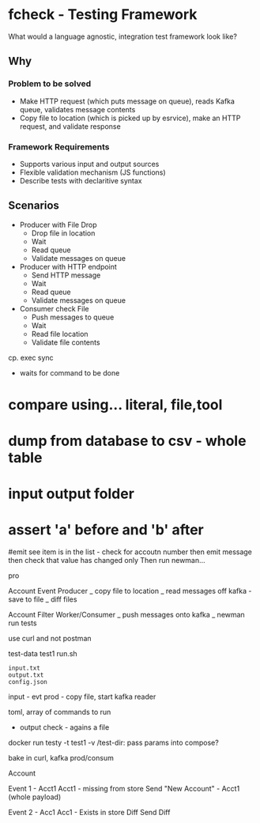 

# fcheck - Testing Framework

What would a language agnostic, integration test framework look like?

## Why

### Problem to be solved

* Make HTTP request (which puts message on queue), reads Kafka queue, validates message contents
* Copy file to location (which is picked up by esrvice), make an HTTP request, and validate response

### Framework Requirements

* Supports various input and output sources
* Flexible validation mechanism (JS functions)
* Describe tests with declaritive syntax

## Scenarios

* Producer with File Drop
  * Drop file in location
  * Wait
  * Read queue
  * Validate messages on queue
* Producer with HTTP endpoint
  * Send HTTP message
  * Wait
  * Read queue
  * Validate messages on queue
* Consumer check File
  * Push messages to queue
  * Wait
  * Read file location
  * Validate file contents



cp. exec sync 

- waits for command to be done



# compare using... literal, file,tool
# dump from database to csv - whole table
# 
# input output folder

# assert 'a' before and 'b' after

#emit 
see item is in the list - check for accoutn number
then emit message
then check that value has changed
only 
Then run newman...


pro


Account Event Producer
_ copy file to location
_ read messages off kafka - save to file
_ diff files

Account Filter Worker/Consumer
_ push messages onto kafka
_ newman run tests


use curl and not postman


test-data
  test1
    run.sh

    input.txt
    output.txt
    config.json

input - evt prod - copy file, start kafka reader

toml, array of commands to run
 - output check - agains a file

docker run testy -t test1 -v /test-dir:
pass params into compose?

bake in curl, kafka prod/consum


Account



Event 1 - Acct1
Acct1 - missing from store
Send "New Account" - Acct1 (whole payload)


Event 2 - Acc1
Acc1 - Exists in store
Diff
Send Diff


